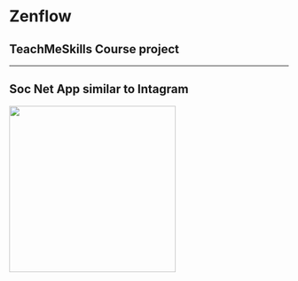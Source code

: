 # Zenflow
## TeachMeSkills Course project 
---
**Soc Net App similar to Intagram**
---
<img src="https://i.imgur.com/NcpNqev.png" width="300px">
